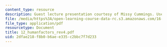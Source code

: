 ```yaml
---
content_type: resource
description: Guest lecture presentation courtesy of Missy Cummings. Used with permission.
file: /media/https%3A/open-learning-course-data-rc.s3.amazonaws.com/16-886-air-transportation-systems-architecting-spring-2004/2dfae218f8b0b6aee335c2bbc7f7d233_12_humanfactors_rev4.pdf
file_type: application/pdf
resourcetype: Document
title: 12_humanfactors_rev4.pdf
uid: 2dfae218-f8b0-b6ae-e335-c2bbc7f7d233
---
```

